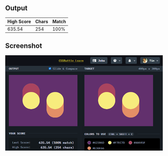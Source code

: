 ## Output

| High Score | Chars | Match |
| ---------- | ----- | ----- |
| 635.54     | 254   | 100%  |

## Screenshot

![screenshot](screenshot.png)
